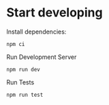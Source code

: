 # Start developing

Install dependencies:

`npm ci`

Run Development Server

`npm run dev`

Run Tests

`npm run test`